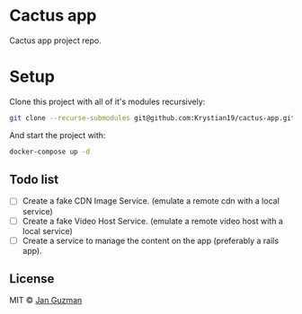# Cactus app
Cactus app project repo.

# Setup

Clone this project with all of it's modules recursively:

```sh
git clone --recurse-submodules git@github.com:Krystian19/cactus-app.git
```

And start the project with:
```sh
docker-compose up -d
```

## Todo list

- [ ] Create a fake CDN Image Service. (emulate a remote cdn with a local service)
- [ ] Create a fake Video Host Service. (emulate a remote video host with a local service)
- [ ] Create a service to manage the content on the app (preferably a rails app).
<!-- - [x] Venus -->

## License
MIT © [Jan Guzman](https://github.com/Krystian19)
